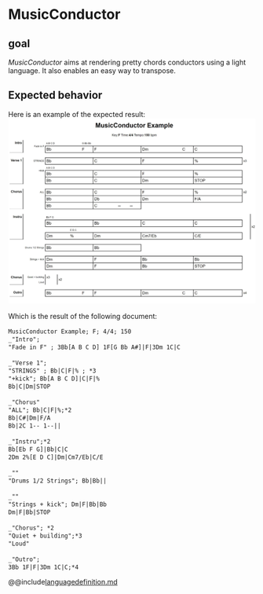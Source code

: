 # MusicConductor
## goal
*MusicConductor* aims at rendering pretty chords conductors using a light language.
It also enables an easy way to transpose.
## Expected behavior
Here is an example of the expected result:
![example](./docs/MusicConductor_Example.JPG)

Which is the result of the following document:
```
MusicConductor Example; F; 4/4; 150
_"Intro";
"Fade in F" ; 3Bb[A B C D] 1F[G Bb A#]|F|3Dm 1C|C 

_"Verse 1";
"STRINGS" ; Bb|C|F|% ; *3
"+kick"; Bb[A B C D]|C|F|%
Bb|C|Dm|STOP

_"Chorus"
"ALL"; Bb|C|F|%;*2
Bb|C#|Dm|F/A
Bb|2C 1-- 1--||

_"Instru";*2
Bb[Eb F G]|Bb|C|C
2Dm 2%[E D C]|Dm|Cm7/Eb|C/E

_""
"Drums 1/2 Strings"; Bb|Bb||

_""
"Strings + kick"; Dm|F|Bb|Bb
Dm|F|Bb|STOP

_"Chorus"; *2
"Quiet + building";*3
"Loud"

_"Outro";
3Bb 1F|F|3Dm 1C|C;*4
```
@@include[languagedefinition.md](./docs/languagedefinition.md)